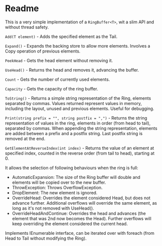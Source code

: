 # Readme

This is a very simple implementation of a `RingBuffer<T>`, wit a slim API and without thread safety.

`Add(T element)` - Adds the specified element as the Tail.

`Expand()` - Expands the backing store to allow more elements. Involves a Copy operation of previous elements.

`PeekHead` - Gets the head element without removing it.

`UseHead()` - Returns the head and removes it, advancing the buffer.

`Count` - Gets the number of currently used elements.

`Capacity` -  Gets the capacity of the ring buffer.

`ToString()` - Returns a simple string representation of the Ring, elements separated by commas. Values returned represent values in memory, including the layout, unused and previous elements. Useful for debugging.

`Print(string prefix = "", string postfix = ",")` - Returns the string representation of values in the ring, elements in order (from head to tail), separated by commas. When appending the string representation, elements are added between a prefix and a postfix string. Last postfix string is removed at the end.

`GetElementAtReverseIndex(int index)` - Returns the value of an element at specified index, counted in the reverse order (from tail to head), starting at 0.

It allows the selection of following behaviours when the ring is full:

* AutomaticExpansion: The size of the Ring buffer will double and elements will be copied over to the new buffer.
* ThrowException: Throws OverflowException.
* DropElement: The new element is ignored.
* OverrideHead: Overrides the element considered Head, but does not advance further. Additional overflows will override the same element, as long as it's not removed with UseHead().
* OverrideHeadAndContinue: Overrides the head and advances (the element that was 2nd now becomes the Head). Further overflows will keep overriding the element considered the current head.

Implements IEnumerable interface, can be iterated over with foreach (from Head to Tail without modifying the Ring).
